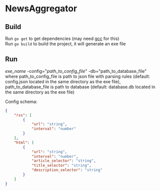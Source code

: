 # NewsAggregator

## Build

Run `go get` to get dependencies (may need [gcc](http://tdm-gcc.tdragon.net/download) for this)  
Run `go build` to build the project, it will generate an exe file

## Run

*exe_name* -config="*path_to_config_file*" -db="path_to_database_file"  
where path_to_config_file is path to json file with parsing rules (default: config.json located in the same directory as the exe file),  
      path_to_database_file is path to database (default: database.db located in the same directory as the exe file)  

Config schema:  
```json
{  
    "rss": [  
        {  
            "url": "string",  
            "interval": "number"  
        }  
    ],  
    "html": [  
        {  
            "url": "string",  
            "interval": "number",  
            "article_selector": "string",  
            "title_selector": "string",  
            "description_selector": "string"  
        }  
    ]  
}
```